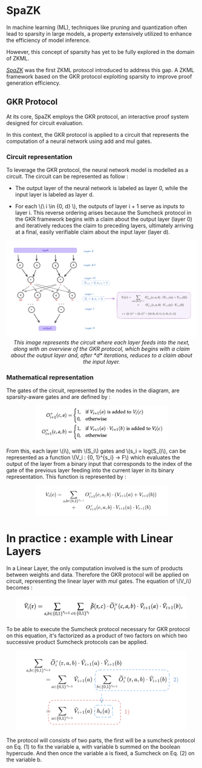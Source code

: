 # SpaZK

In machine learning (ML), techniques like pruning and quantization often lead to sparsity in large models, a property extensively utilized to enhance the efficiency of model inference. 

However, this concept of sparsity has yet to be fully explored in the domain of ZKML.

[*SpaZK*](https://eprint.iacr.org/2024/1018.pdf) was the first ZKML protocol introduced to address this gap. A ZKML framework based on the GKR protocol exploiting sparsity to improve proof generation efficiency.


## GKR Protocol 

At its core, SpaZK employs the GKR protocol, an interactive proof system designed for circuit evaluation.

In this context, the GKR protocol is applied to a circuit that represents the computation of a neural network using add and mul gates.

### Circuit representation 

To leverage the GKR protocol, the neural network model is modelled as a circuit. The circuit can be represented as follow : 

* The output layer of the neural network is labeled as layer 0, while the input layer is labeled as layer d.

* For each \\(\ i \in \{0, d\} \\), the outputs of layer i + 1 serve as inputs to layer i. This reverse ordering arises because the Sumcheck protocol in the GKR framework begins with a claim about the output layer (layer 0) and iteratively reduces the claim to preceding layers, ultimately arriving at a final, easily verifiable claim about the input layer (layer d).


<div align="center">
    <img src="./img/ch05-GKR.png" alt="drawing" width="800">
    <br>
    <i>This image represents the circuit where each layer feeds into the next, along with an overview of the GKR protocol, which begins with a claim about the output layer and, after *d* iterations, reduces to a claim about the input layer.</i>
</div>


### Mathematical representation
The gates of the circuit, represented by the nodes in the diagram, are sparsity-aware gates and are defined by :

<div align="center">
    <img src="./img/ch05-gates.png" alt="drawing" width="350">
</div>


From this, each layer \\(i\\), with \\(S_i\\) gates and \\(s_i = log\(S_i\)\\), can be represented as a function \\(V_i : \{0, 1\}^{s_i} → F\\) which evaluates the output of the layer from a binary input that corresponds to the index of the gate of the previous layer feeding into the current layer in its binary representation. This function is represented by :

<div align="center">
    <img src="./img/ch05-layer-eq.png" alt="drawing" width="350">
</div>


# In practice : example with Linear Layers



In a Linear Layer, the only computation involved is the sum of products between weights
and data. Therefore the GKR protocol will be applied on circuit, representing the linear layer with *mul* gates. The equation of  \\(V_i\\) becomes :

<div align="center">
    <img src="./img/ch05-eq.png" alt="drawing" width="450">
</div>


To be able to execute the Sumcheck protocol necessary for GKR protocol on this equation, it's factorized as a product of two factors on which two successive product Sumcheck protocols can be applied.



<div align="center">
    <img src="./img/ch05-facto.png" alt="drawing" width="450">
</div>

The protocol will consists of two parts, the first will be a sumcheck protocol on Eq. (1) to fix the variable a, with variable b summed on the boolean hypercude. And then once the variable a is fixed, a Sumcheck on Eq. (2) on the variable b.


